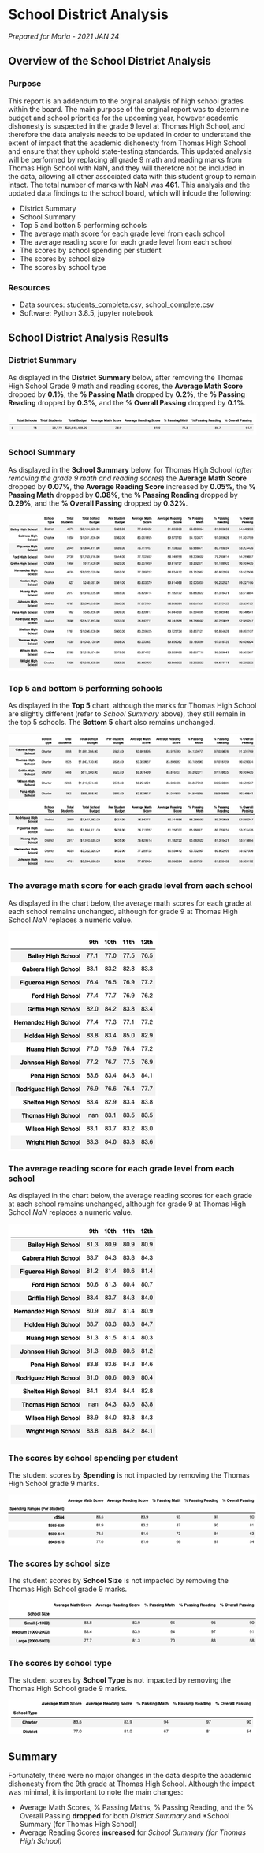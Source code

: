 # School District Analysis

*Prepared for Maria - 2021 JAN 24*

## Overview of the School District Analysis

### Purpose

This report is an addendum to the orginal analysis of high school grades within the board. The main purpose of the orginal report was to determine budget and school priorities for the upcoming year, however academic dishonesty is suspected in the grade 9 level at Thomas High School, and therefore the data analysis needs to be updated in order to understand the extent of impact that the academic dishonesty from Thomas High School and ensure that they uphold state-testing standards. This updated analysis will be performed by replacing all grade 9 math and reading marks from Thomas High School with NaN, and they will therefore not be included in the data, allowing all other associated data with this student group to remain intact. The total number of marks with NaN was **461**. This analysis and the updated data findings to the school board, which will inlcude the following:

* District Summary
* School Summary
* Top 5 and botton 5 performing schools
* The average math score for each grade level from each school
* The average reading score for each grade level from each school
* The scores by school spending per student
* The scores by school size
* The scores by school type

### Resources

* Data sources: students_complete.csv, school_complete.csv
* Software: Python 3.8.5, jupyter notebook

## School District Analysis Results

### District Summary
As displayed in the **District Summary** below, after removing the Thomas High School Grade 9 math and reading scores, the **Average Math Score** dropped by **0.1%**, the **% Passing Math** dropped by **0.2%**, the **% Passing Reading** dropped by **0.3%**, and the **% Overall Passing** dropped by **0.1%**. 

![District Summary](Resources/District_Summary.png)
### School Summary
As displayed in the **School Summary** below, for Thomas High School (*after removing the grade 9 math and reading scores*) the **Average Math Score** dropped by **0.07%**, the **Average Reading Score** increased by **0.05%**, the **% Passing Math** dropped by **0.08%**, the **% Passing Reading** dropped by **0.29%**, and the **% Overall Passing** dropped by **0.32%**. 

![School Summary](Resources/School_Summary.png)
### Top 5 and bottom 5 performing schools
As displayed in the **Top 5** chart, although the marks for Thomas High School are slightly different (refer to *School Summary* above), they still remain in the top 5 schools. The **Bottom 5** chart also remains unchanged.

![Top 5](Resources/Top_5.png)
![Bottom 5](Resources/Bottom_5.png)
### The average math score for each grade level from each school
As displayed in the chart below, the average math scores for each grade at each school remains unchanged, although for grade 9 at Thomas High School *NaN* replaces a numeric value.

![Average Math](Resources/Average_Math.png)
### The average reading score for each grade level from each school
As displayed in the chart below, the average reading scores for each grade at each school remains unchanged, although for grade 9 at Thomas High School *NaN* replaces a numeric value.

![Average Reading](Resources/Average_Reading.png)
### The scores by school spending per student
The student scores by **Spending** is not impacted by removing the Thomas High School grade 9 marks.

![Scores by Spending](Resources/Scores_Spending.png)
### The scores by school size
The student scores by **School Size** is not impacted by removing the Thomas High School grade 9 marks.

![Scores by School Size](Resources/Scores_Size.png)
### The scores by school type
The student scores by **School Type** is not impacted by removing the Thomas High School grade 9 marks.

![Scores by School Type](Resources/School_Type.png)

## Summary
Fortunately, there were no major changes in the data despite the academic dishonesty from the 9th grade at Thomas High School. Although the impact was minimal, it is important to note the main changes:
* Average Math Scores, % Passing Maths, % Passing Reading, and the % Overall Passing **dropped** for both *District Summary* and *School Summary (for Thomas High School)
* Average Reading Scores **increased** for *School Summary (for Thomas High School)*
